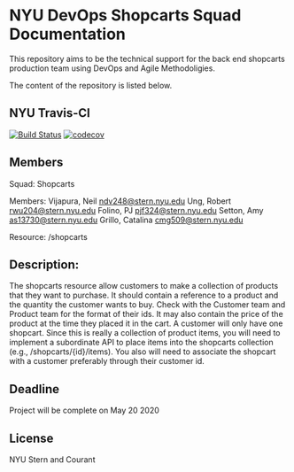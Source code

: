 # NYU DevOps Shopcarts Squad Documentation

This repository aims to be the technical support for the back end shopcarts production team using DevOps and Agile Methodoligies.

The content of the repository is listed below.
## NYU Travis-CI

[![Build Status](https://travis-ci.org/nyu-devops-shopcarts/shopcarts.svg?branch=master)](https://travis-ci.org/nyu-devops-shopcarts/shopcarts)
[![codecov](https://codecov.io/gh/nyu-devops-shopcarts/shopcarts/branch/master/graph/badge.svg)](https://codecov.io/gh/nyu-devops-shopcarts/shopcarts)



## Members

Squad: Shopcarts

Members:
Vijapura, Neil ndv248@stern.nyu.edu
Ung, Robert rwu204@stern.nyu.edu
Folino, PJ pjf324@stern.nyu.edu
Setton, Amy as13730@stern.nyu.edu
Grillo, Catalina cmg509@stern.nyu.edu

Resource: /shopcarts

## Description:

The shopcarts resource allow customers to make a collection of products that they want to
purchase. It should contain a reference to a product and the quantity the customer wants to buy.
Check with the Customer team and Product team for the format of their ids. It may also contain
the price of the product at the time they placed it in the cart. A customer will only have one
shopcart. Since this is really a collection of product items, you will need to implement a
subordinate API to place items into the shopcarts collection (e.g., /shopcarts/{id}/items).
You also will need to associate the shopcart with a customer preferably through their customer
id.

## Deadline
Project will be complete on May 20 2020

## License
NYU Stern and Courant
